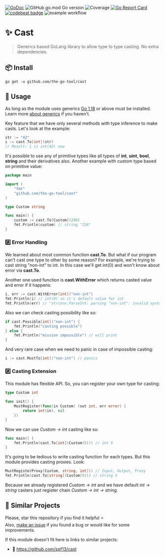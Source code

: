 [![GoDoc](https://godoc.org/github.com/the-go-tool/cast?status.svg)](https://godoc.org/github.com/the-go-tool/cast)
![GitHub go.mod Go version](https://img.shields.io/github/go-mod/go-version/the-go-tool/cast)
![Coverage](https://img.shields.io/badge/Coverage-64.8%25-yellow)
[![Go Report Card](https://goreportcard.com/badge/github.com/the-go-tool/cast)](https://goreportcard.com/report/github.com/the-go-tool/cast)
[![codebeat badge](https://codebeat.co/badges/9c37fc37-7990-4498-bf70-a213abf6fbfe)](https://codebeat.co/projects/github-com-the-go-tool-cast-init)
![example workflow](https://github.com/the-go-tool/cast/actions/workflows/.github/workflows/ci.yaml/badge.svg)

# :sparkles: Cast
> Generics based GoLang library to allow type to type casting.
> No extra dependencies.

## :package: Install
`go get -u github.com/the-go-tool/cast`

## 🚀 Usage
As long as the module uses generics [Go 1.18](https://go.dev)
or above must be installed. Learn more
[about generics](https://go.dev/blog/why-generics) if you haven't.

Key feature that we have only several methods with type inference to make casts. Let's look at the example:

```go
str := "42"
i := cast.To[int](str)
// Result: i is int(42) now
```

It's possible to use any of primitive types like all types of
**int**, **uint**, **bool**, **string** and their derivatives also.
Another example with custom type based on primitive value:

```go
package main

import (
    "fmt"
    "github.com/the-go-tool/cast"
)

type Custom string

func main() {
    custom := cast.To[Custom](256)
    fmt.Println(custom) // string "256"
}
```

### :hash: Error Handling
We learned about most common function **cast.To**. But what if our program can't cast one type to other by some reason? For example, we're trying
to cast string "non-int" to int. In this case we'll get int(0) and
won't know about error via **cast.To**.

Another one used function is **cast.WithError** which returns casted value
and error if it happens:

```go
i, err := cast.WithError[int]("non-int")
fmt.Println(i) // int(0) so it's default value for int
fmt.Println(err) // "strconv.ParseInt: parsing "non-int": invalid syntax"
```

Also we can check casting possibility like so:

```go
if cast.Possible[int]("non-int") {
    fmt.Println("casting possible")
} else {
    fmt.Println("mission impossible") // will print
}
```

And very rare case when we need to panic in case of impossible casting:

```go
i := cast.MustTo[int]("non-int") // panics
```

### :hash: Casting Extension
This module has flexible API. So, you can register your own type for casting:

```go
type Custom int

func init() {
    MustRegister(func(in Custom) (out int, err error) {
		return int(in), nil
	})
}
```

Now we can use _Custom -> int_ casting like so:

```go
func main() {
    fmt.Println(cast.To[int](Custom(5))) // int 5
}
```

It's going to be tedious to write casting function for each types.
But this module provides casting proxies. Look:

```go
MustRegisterProxy[Custom, string, int]() // Input, Output, Proxy
fmt.Println(cast.To[string](Custom(5))) // string 5
```

Because we already registered _Custom -> int_ and we have default
_int -> string_ casters just register chain _Custom -> int -> string_.

## :link: Similar Projects
Please, star this repository if you find it helpful :star:  
Also, [make an issue](https://github.com/the-go-tool/cast/issues)
if you found a bug or would like for some improvements.

If this module doesn't fit here is links to similar projects:
- :link: https://github.com/spf13/cast